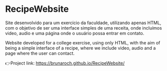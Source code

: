 # RecipeWebsite
Site desenvolvido para um exercício da faculdade, utilizando apenas HTML, com o objetivo de ser uma interface simples de uma receita, onde incluímos video, audio e uma página onde o usuário possa entrar em contato.

Website developed for a college exercise, using only HTML, with the aim of being a simple interface of a recipe, where we include video, audio and a page where the user can contact.

👉Project link: https://brunaroch.github.io/RecipeWebsite/
